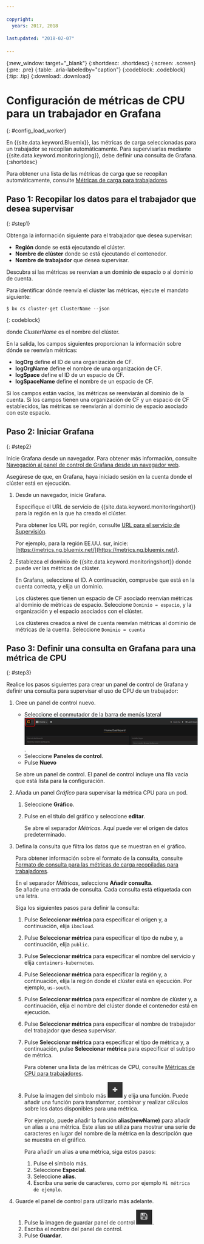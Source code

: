 ```yaml
---

copyright:
  years: 2017, 2018

lastupdated: "2018-02-07"

---
```


{:new_window: target="_blank"}
{:shortdesc: .shortdesc}
{:screen: .screen}
{:pre: .pre}
{:table: .aria-labeledby="caption"}
{:codeblock: .codeblock}
{:tip: .tip}
{:download: .download}



# Configuración de métricas de CPU para un trabajador en Grafana
{: #config_load_worker}

En {{site.data.keyword.Bluemix}}, las métricas de carga seleccionadas para un trabajador se recopilan automáticamente. Para supervisarlas mediante {{site.data.keyword.monitoringlong}}, debe definir una consulta de Grafana. 
{:shortdesc}

Para obtener una lista de las métricas de carga que se recopilan automáticamente, consulte [Métricas de carga para trabajadores](/docs/services/cloud-monitoring/containers/monitoring_containers_ov.html#load_metrics_workers).


## Paso 1: Recopilar los datos para el trabajador que desea supervisar
{: #step1}

Obtenga la información siguiente para el trabajador que desea supervisar:

* **Región** donde se está ejecutando el clúster.
* **Nombre de clúster** donde se está ejecutando el contenedor. 
* **Nombre de trabajador** que desea supervisar. 

Descubra si las métricas se reenvían a un dominio de espacio o al dominio de cuenta.

Para identificar dónde reenvía el clúster las métricas, ejecute el mandato siguiente:

```
$ bx cs cluster-get ClusterName --json
```
{: codeblock}

donde *ClusterName* es el nombre del clúster.

En la salida, los campos siguientes proporcionan la información sobre dónde se reenvían métricas:

* **logOrg** define el ID de una organización de CF.
* **logOrgName** define el nombre de una organización de CF.
* **logSpace** define el ID de un espacio de CF.
* **logSpaceName** define el nombre de un espacio de CF.

Si los campos están vacíos, las métricas se reenviarán al dominio de la cuenta.
Si los campos tienen una organización de CF y un espacio de CF establecidos, las métricas se reenviarán al dominio de espacio asociado con este espacio.

## Paso 2: Iniciar Grafana
{: #step2}

Inicie Grafana desde un navegador. Para obtener más información, consulte [Navegación al panel de control de Grafana desde un navegador web](/docs/services/cloud-monitoring/grafana/navigating_grafana.html#launch_grafana_from_browser).

Asegúrese de que, en Grafana, haya iniciado sesión en la cuenta donde el clúster está en ejecución. 

1. Desde un navegador, inicie Grafana. 

    Especifique el URL de servicio de {{site.data.keyword.monitoringshort}} para la región en la que ha creado el clúster. 
    
    Para obtener los URL por región, consulte [URL para el servicio de Supervisión](/docs/services/cloud-monitoring/monitoring_ov.html#region).

    Por ejemplo, para la región EE.UU. sur, inicie: [https://metrics.ng.bluemix.net/](https://metrics.ng.bluemix.net/).

2. Establezca el dominio de {{site.data.keyword.monitoringshort}} donde puede ver las métricas de clúster.

    En Grafana, seleccione el ID. A continuación, compruebe que está en la cuenta correcta, y elija un dominio.

    Los clústeres que tienen un espacio de CF asociado reenvían métricas al dominio de métricas de espacio. Seleccione `Dominio = espacio`, y la organización y el espacio asociados con el clúster.

    Los clústeres creados a nivel de cuenta reenvían métricas al dominio de métricas de la cuenta. Seleccione `Dominio = cuenta`



## Paso 3: Definir una consulta en Grafana para una métrica de CPU
{: #step3}

Realice los pasos siguientes para crear un panel de control de Grafana y definir una consulta para supervisar el uso de CPU de un trabajador:

1. Cree un panel de control nuevo.

    * Seleccione el conmutador de la barra de menús lateral ![Barra de menús lateral de Grafana](images/grafana_settings.gif "Barra de menús lateral de Grafana").
    * Seleccione **Paneles de control**.
    * Pulse **Nuevo**

    Se abre un panel de control. El panel de control incluye una fila vacía que está lista para la configuración.

2. Añada un panel *Gráfico* para supervisar la métrica CPU para un pod.

    1. Seleccione **Gráfico**.

    2. Pulse en el título del gráfico y seleccione **editar**.

        Se abre el separador *Métricas*. Aquí puede ver el origen de datos predeterminado.

3. Defina la consulta que filtra los datos que se muestran en el gráfico. 

    Para obtener información sobre el formato de la consulta, consulte [Formato de consulta para las métricas de carga recopiladas para trabajadores](/docs/services/cloud-monitoring/reference/metrics_format.html#load_workers).

    En el separador *Métricas*, seleccione **Añadir consulta**. <br>Se añade una entrada de consulta. Cada consulta está etiquetada con una letra.
	
	Siga los siguientes pasos para definir la consulta:

    1. Pulse **Seleccionar métrica** para especificar el origen y, a continuación, elija `ibmcloud`.
    
    2. Pulse **Seleccionar métrica** para especificar el tipo de nube y, a continuación, elija `public`.
    
    3. Pulse **Seleccionar métrica** para especificar el nombre del servicio y elija `containers-kubernetes`.
	
    4. Pulse **Seleccionar métrica** para especificar la región y, a continuación, elija la región donde el clúster está en ejecución. Por ejemplo, `us-south`.
    
    5. Pulse **Seleccionar métrica** para especificar el nombre de clúster y, a continuación, elija el nombre del clúster donde el contenedor está en ejecución.
		
	6. Pulse **Seleccionar métrica** para especificar el nombre de trabajador del trabajador que desea supervisar.
	
	7. Pulse **Seleccionar métrica** para especificar el tipo de métrica y, a continuación, pulse **Seleccionar métrica** para especificar el subtipo de métrica.
	
	    Para obtener una lista de las métricas de CPU, consulte [Métricas de CPU para trabajadores](/docs/services/cloud-monitoring/containers/monitoring_containers_ov.html#load_metrics_workers).
	
	10. Pulse la imagen del símbolo más ![Añadir iconos](images/grafana_plus_image.gif "Imagen del símbolo Más") y elija una función. Puede añadir una función para transformar, combinar y realizar cálculos sobre los datos disponibles para una métrica.

        Por ejemplo, puede añadir la función **alias(newName)** para añadir un alias a una métrica. Este alias se utiliza para mostrar una serie de caracteres en lugar del nombre de la métrica en la descripción que se muestra en el gráfico.

        Para añadir un alias a una métrica, siga estos pasos:

        1. Pulse el símbolo más.
        2. Seleccione **Especial**.
        3. Seleccione **alias**.
        4. Escriba una serie de caracteres, como por ejemplo `Mi métrica de ejemplo`.

4. Guarde el panel de control para utilizarlo más adelante.

    1. Pulse la imagen de guardar panel de control ![Imagen Guardar panel de control](images/grafana_save_image.gif "Imagen Guardar panel de control").
    2. Escriba el nombre del panel de control.
    3. Pulse **Guardar**.


